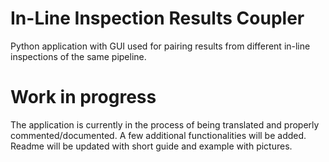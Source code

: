 # In-Line Inspection Results Coupler
Python application with GUI used for pairing results from different in-line inspections of the same pipeline.

# Work in progress
The application is currently in the process of being translated and properly commented/documented. A few additional functionalities will be added. Readme will be updated with short guide and example with pictures.

